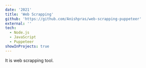 ```yaml
---
date: '2021'
title: 'Web Scrapping'
github: 'https://github.com/Anishpras/web-scrapping-puppeteer'
external: ''
tech:
  - Node.js
  - JavaScript
  - Puppeteer
showInProjects: true
---
```


It is web scrapping tool.
